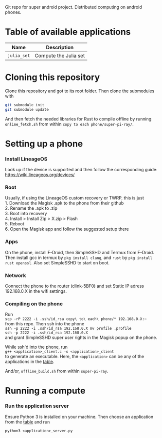 Git repo for super android project. Distributed computing on android phones.

# Table of available applications
| Name | Description |
| ---- | ----------- |
| `julia_set` | Compute the Julia set |

# Cloning this repository
Clone this repository and got to its root folder. Then clone the submodules with
```sh
git submodule init
git submodule update
```

And then fetch the needed libraries for Rust to compile offline by running `online_fetch.sh` from within `copy to each phone/super-pi-ray/`.

# Setting up a phone

### Install LineageOS
Look up if the device is supported and then follow the corresponding guide: https://wiki.lineageos.org/devices/

### Root
Usually, if using the LineageOS custom recovery or TWRP, this is just  
	1. Download the Magisk .apk to the phone from their github  
 	2. Rename the .apk to .zip  
  	3. Boot into recovery  
   	4. Install > Install Zip > X.zip > Flash  
    	5. Reboot  
     	6. Open the Magisk app and follow the suggested setup there  

### Apps
On the phone, install F-Droid, then SimpleSSHD and Termux from F-Droid.
Then install gcc in termux by `pkg install clang`, and `rust` by `pkg install rust openssl`.
Also set SimpleSSHD to start on boot.

### Network
Connect the phone to the router (dlink-5BF0) and set Static IP adress 192.168.0.X in the wifi settings.

### Compiling on the phone
Run  
	`scp -rP 2222 -i .ssh/id_rsa copy\ to\ each\ phone/* 192.168.0.X:~`  
from this repo.
Then ssh into the phone  
	`ssh -p 2222 -i .ssh/id_rsa 192.168.0.X mv profile .profile`  
	`ssh -p 2222 -i .ssh/id_rsa 192.168.0.X`  
and grant SimpleSSHD super user rights in the Magisk popup on the phone.

While ssh'd into the phone, run  
	`g++ <application>_client.c -o <application>_client`  
to generate an executable. Here, the `<application>` can be any of the applications in the [table](#table-of-available-applications).

And/or,
	`offline_build.sh`
from within `super-pi-ray`.

# Running a compute

### Run the application server
Ensure Python 3 is installed on your machine. Then choose an application from the [table](#table-of-available-applications) and run
```python3
python3 <application>_server.py
```
